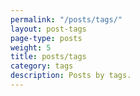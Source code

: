 ```yaml
---
permalink: "/posts/tags/"
layout: post-tags
page-type: posts
weight: 5
title: posts/tags
category: tags
description: Posts by tags.
---
```


